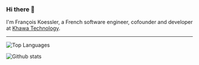 ### Hi there 👋

I'm François Koessler, a French software engineer, cofounder and developer at [Khawa Technology](https://github.com/khawatechnology).

---



![Top Languages](https://github-readme-stats.vercel.app/api/top-langs/?username=fkoessler&layout=compact&theme=dark&hide_border=true)

![Github stats](https://github-readme-stats.vercel.app/api?username=fkoessler&show_icons=true&hide_border=true&theme=dark)
